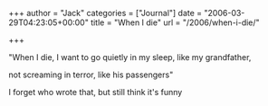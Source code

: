 +++
author = "Jack"
categories = ["Journal"]
date = "2006-03-29T04:23:05+00:00"
title = "When I die"
url = "/2006/when-i-die/"

+++

"When I die, I want to go quietly in my sleep, like my grandfather, 

not screaming in terror, like his passengers" 

I forget who wrote that, but still think it's funny